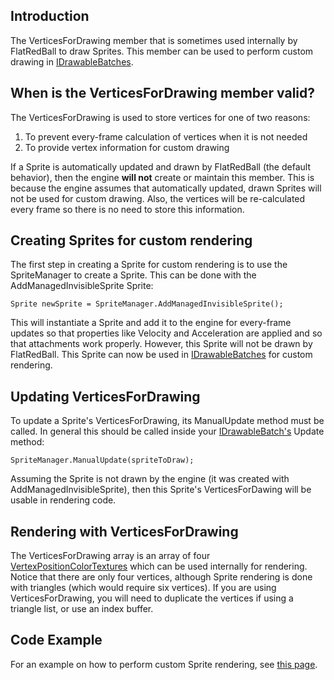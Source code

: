 ## Introduction

The VerticesForDrawing member that is sometimes used internally by FlatRedBall to draw Sprites. This member can be used to perform custom drawing in [IDrawableBatches](/frb/docs/index.php?title=FlatRedBall.Graphics.IDrawableBatch.md "FlatRedBall.Graphics.IDrawableBatch").

## When is the VerticesForDrawing member valid?

The VerticesForDrawing is used to store vertices for one of two reasons:

1.  To prevent every-frame calculation of vertices when it is not needed
2.  To provide vertex information for custom drawing

If a Sprite is automatically updated and drawn by FlatRedBall (the default behavior), then the engine **will not** create or maintain this member. This is because the engine assumes that automatically updated, drawn Sprites will not be used for custom drawing. Also, the vertices will be re-calculated every frame so there is no need to store this information.

## Creating Sprites for custom rendering

The first step in creating a Sprite for custom rendering is to use the SpriteManager to create a Sprite. This can be done with the AddManagedInvisibleSprite Sprite:

    Sprite newSprite = SpriteManager.AddManagedInvisibleSprite();

This will instantiate a Sprite and add it to the engine for every-frame updates so that properties like Velocity and Acceleration are applied and so that attachments work properly. However, this Sprite will not be drawn by FlatRedBall. This Sprite can now be used in [IDrawableBatches](/frb/docs/index.php?title=FlatRedBall.Graphics.IDrawableBatch.md "FlatRedBall.Graphics.IDrawableBatch") for custom rendering.

## Updating VerticesForDrawing

To update a Sprite's VerticesForDrawing, its ManualUpdate method must be called. In general this should be called inside your [IDrawableBatch's](/frb/docs/index.php?title=FlatRedBall.Graphics.IDrawableBatch.md "FlatRedBall.Graphics.IDrawableBatch") Update method:

    SpriteManager.ManualUpdate(spriteToDraw);

Assuming the Sprite is not drawn by the engine (it was created with AddManagedInvisibleSprite), then this Sprite's VerticesForDawing will be usable in rendering code.

## Rendering with VerticesForDrawing

The VerticesForDrawing array is an array of four [VertexPositionColorTextures](http://msdn.microsoft.com/en-us/library/microsoft.xna.framework.graphics.vertexpositioncolortexture.aspx) which can be used internally for rendering. Notice that there are only four vertices, although Sprite rendering is done with triangles (which would require six vertices). If you are using VerticesForDrawing, you will need to duplicate the vertices if using a triangle list, or use an index buffer.

## Code Example

For an example on how to perform custom Sprite rendering, see [this page](/frb/docs/index.php?title=FlatRedBallXna:Tutorials:Custom_Sprite_Effects.md "FlatRedBallXna:Tutorials:Custom Sprite Effects").
